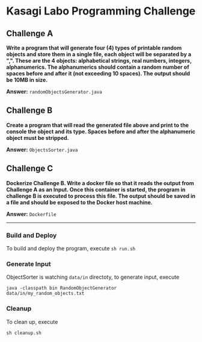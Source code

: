 # Kasagi Labo Programming Challenge 

## Challenge A
**Write a program that will generate four (4) types of printable random objects and store them in a single file, each object will be separated by a ",". These are the 4 objects: alphabetical strings, real numbers, integers, alphanumerics. The alphanumerics should contain a random number of spaces before and after it (not exceeding 10 spaces). The output should be 10MB in size.**


**Answer:** `randomObjectsGenerator.java`

## Challenge B
**Create a program that will read the generated file above and print to the console the object and its type. Spaces before and after the alphanumeric object must be stripped.**


**Answer:** `ObjectsSorter.java`

## Challenge C
**Dockerize Challenge B. Write a docker file so that it reads the output from Challenge A as an Input. Once this container is started, the program in challenge B is executed to process this file. The output should be saved in a file and should be exposed to the Docker host machine.**


**Answer:** `Dockerfile`


---

### Build and Deploy
To build and deploy the program, execute
`sh run.sh`



### Generate Input
ObjectSorter is watching `data/in` directoty, to generate input, execute
```
java -classpath bin RandomObjectGenerator data/in/my_random_objects.txt
```

### Cleanup
To clean up, execute

`sh cleanup.sh`
